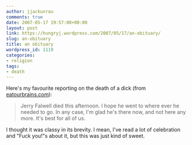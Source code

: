 ```yaml
---
author: jjackunrau
comments: true
date: 2007-05-17 19:57:00+00:00
layout: post
link: https://hungryj.wordpress.com/2007/05/17/an-obituary/
slug: an-obituary
title: an obituary
wordpress_id: 1119
categories:
- religion
tags:
- death
---
```


Here's my favourite reporting on the death of a dick (from [eatourbrains.com](http://eatourbrains.com/EoB/)):

<blockquote>Jerry Falwell died this afternoon.  I hope he went to where ever he needed to go.  In any case, I'm glad he's there now, and not here any more. It's best for all of us.</blockquote>

I thought it was classy in its brevity.  I mean, I've read a lot of celebration and "Fuck you!"s about it, but this was just kind of sweet.
